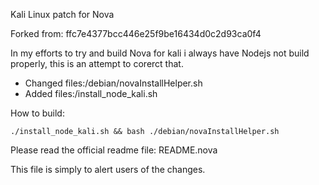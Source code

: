 Kali Linux patch for Nova


Forked from: ffc7e4377bcc446e25f9be16434d0c2d93ca0f4

In my efforts to try and build Nova for kali i always have Nodejs not build properly, this is an 
attempt to corerct that.


- Changed files:/debian/novaInstallHelper.sh
- Added files:/install_node_kali.sh


How to build:

    ./install_node_kali.sh && bash ./debian/novaInstallHelper.sh



Please read the official readme file: README.nova

This file is simply to alert users of the changes.
